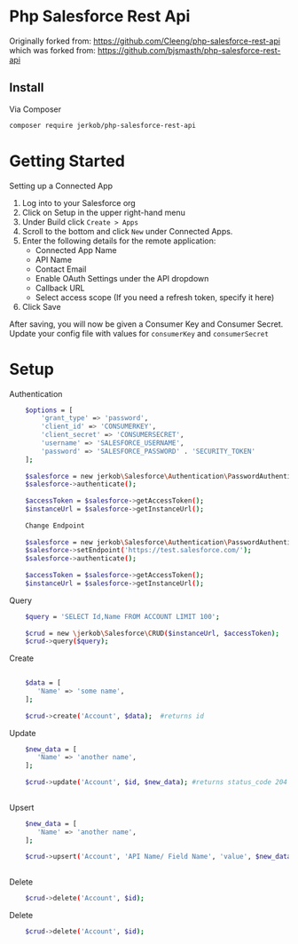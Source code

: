 # Php Salesforce Rest Api

Originally forked from: https://github.com/Cleeng/php-salesforce-rest-api
which was forked from: https://github.com/bjsmasth/php-salesforce-rest-api

## Install

Via Composer

``` bash
composer require jerkob/php-salesforce-rest-api
```

# Getting Started

Setting up a Connected App

1. Log into to your Salesforce org
2. Click on Setup in the upper right-hand menu
3. Under Build click ```Create > Apps ```
4. Scroll to the bottom and click ```New``` under Connected Apps.
5. Enter the following details for the remote application:
    - Connected App Name
    - API Name
    - Contact Email
    - Enable OAuth Settings under the API dropdown
    - Callback URL
    - Select access scope (If you need a refresh token, specify it here)
6. Click Save

After saving, you will now be given a Consumer Key and Consumer Secret. Update your config file with values for ```consumerKey``` and ```consumerSecret```

# Setup

Authentication

```bash
    $options = [
        'grant_type' => 'password',
        'client_id' => 'CONSUMERKEY',
        'client_secret' => 'CONSUMERSECRET',
        'username' => 'SALESFORCE_USERNAME',
        'password' => 'SALESFORCE_PASSWORD' . 'SECURITY_TOKEN'
    ];
    
    $salesforce = new jerkob\Salesforce\Authentication\PasswordAuthentication($options);
    $salesforce->authenticate();
    
    $accessToken = $salesforce->getAccessToken();
    $instanceUrl = $salesforce->getInstanceUrl();
    
    Change Endpoint
    
    $salesforce = new jerkob\Salesforce\Authentication\PasswordAuthentication($options);
    $salesforce->setEndpoint('https://test.salesforce.com/');
    $salesforce->authenticate();
 
    $accessToken = $salesforce->getAccessToken();
    $instanceUrl = $salesforce->getInstanceUrl();
```

Query

```bash
    $query = 'SELECT Id,Name FROM ACCOUNT LIMIT 100';
    
    $crud = new \jerkob\Salesforce\CRUD($instanceUrl, $accessToken);
    $crud->query($query);
```

Create

```bash
    
    $data = [
       'Name' => 'some name',
    ];
    
    $crud->create('Account', $data);  #returns id
```

Update

```bash
    $new_data = [
       'Name' => 'another name',
    ];
    
    $crud->update('Account', $id, $new_data); #returns status_code 204
    
```
Upsert

```bash
    $new_data = [
       'Name' => 'another name',
    ];
    
    $crud->upsert('Account', 'API Name/ Field Name', 'value', $new_data); #returns status_code 204 or 201
    
```

Delete

```bash
    $crud->delete('Account', $id);

```
Delete

```bash
    $crud->delete('Account', $id);

```

